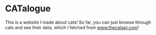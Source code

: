 # CATalogue

This is a website I made about cats! So far, you can just browse through cats and see their data, which I fetched from www.thecatapi.com!
